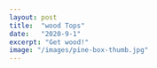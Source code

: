```yaml
---
layout: post
title:  "wood Tops"
date:   "2020-9-1"
excerpt: "Get wood!"
image: "/images/pine-box-thumb.jpg"
---
```

